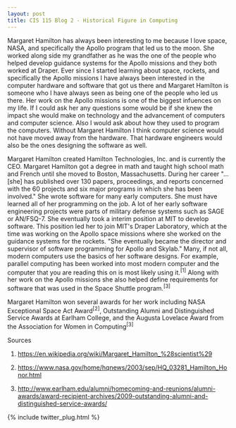 ```yaml
---
layout: post
title: CIS 115 Blog 2 - Historical Figure in Computing
---
```


Margaret Hamilton has always been interesting to me because I love space, NASA, and specifically the Apollo program that led us to the moon. She worked along side my grandfather as he was the one of the people who helped develop guidance systems for the Apollo missions and they both worked at Draper. Ever since I started learning about space, rockets, and specifically the Apollo missions I have always been interested in the computer hardware and software that got us there and Margaret Hamilton is someone who I have always seen as being one of the people who led us there. Her work on the Apollo missions is one of the biggest infuences on my life. If I could ask her any questions some would be if she knew the impact she would make on technology and the advancement of computers and computer science. Also I would ask about how they used to program the computers. Without Margaret Hamilton I think computer science would not have moved away from the hardware. That hardware engineers would also be the ones designing the software as well.

Margaret Hamilton created Hamilton Technologies, Inc. and is currently the CEO. Margaret Hamilton got a degree in math and taught high school math and French until she moved to Boston, Massachusetts. During her career "...[she] has published over 130 papers, proceedings, and reports concerned with the 60 projects and six major programs in which she has been involved." She wrote software for many early computers. She must have learned all of her programming on the job. A lot of her early software engineering projects were parts of military defense systems such as SAGE or AN/FSQ-7. She eventually took a interim position at MIT to develop software. This position led her to join MIT's Draper Laboratory, which at the time was working on the Apollo space missions where she worked on the guidance systems for the rockets. "She eventually became the director and supervisor of software programming for Apollo and Skylab." Many, if not all, modern computers use the basics of her software designs. For example, parallel computing has been worked into most modern computer and the computer that you are reading this on is most likely using it.<sup>[1]</sup> Along with her work on the Apollo missions she also helped define requirements for software that was used in the Space Shuttle program.<sup>[3]</sup>

Margaret Hamilton won several awards for her work including NASA Exceptional Space Act Award<sup>[2]</sup>, Outstanding Alumni and Distinguished Service Awards at Earlham College, and the Augusta Lovelace Award from the Association for Women in Computing<sup>[3]</sup>

Sources

1) <a href="https://en.wikipedia.org/wiki/Margaret_Hamilton_%28scientist%29">https://en.wikipedia.org/wiki/Margaret_Hamilton_%28scientist%29</a>

2) <a href="https://www.nasa.gov/home/hqnews/2003/sep/HQ_03281_Hamilton_Honor.html">https://www.nasa.gov/home/hqnews/2003/sep/HQ_03281_Hamilton_Honor.html</a>

3) <a href="http://www.earlham.edu/alumni/homecoming-and-reunions/alumni-awards/award-recipient-archives/2009-outstanding-alumni-and-distinguished-service-awards/">http://www.earlham.edu/alumni/homecoming-and-reunions/alumni-awards/award-recipient-archives/2009-outstanding-alumni-and-distinguished-service-awards/</a>


{% include twitter_plug.html %}